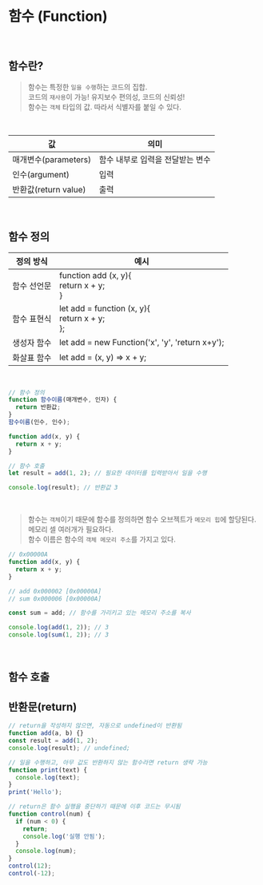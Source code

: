 # 함수 (Function)

<br/>

## 함수란?

> 함수는 특정한 `일을 수행`하는 코드의 집합.  
> 코드의 `재사용`이 가능! 유지보수 편의성, 코드의 신뢰성!  
> 함수는 `객체` 타입의 값. 따라서 식별자를 붙일 수 있다.

<br/>

| 값                   | 의미                             |
| -------------------- | -------------------------------- |
| 매개변수(parameters) | 함수 내부로 입력을 전달받는 변수 |
| 인수(argument)       | 입력                             |
| 반환값(return value) | 출력                             |

<br/>

## 함수 정의

| 정의 방식   | 예시                                                 |
| ----------- | ---------------------------------------------------- |
| 함수 선언문 | function add (x, y){<br/> return x + y;<br/>}        |
| 함수 표현식 | let add = function (x, y){<br/> return x + y;<br/>}; |
| 생성자 함수 | let add = new Function('x', 'y', 'return x+y');      |
| 화살표 함수 | let add = (x, y) => x + y;                           |

<br/>

```javascript
// 함수 정의
function 함수이름(매개변수, 인자) {
  return 반환값;
}
함수이름(인수, 인수);

function add(x, y) {
  return x + y;
}

// 함수 호출
let result = add(1, 2); // 필요한 데이터를 입력받아서 일을 수행

console.log(result); // 반환값 3
```

<br/>

> 함수는 `객체`이기 때문에 함수를 정의하면 함수 오브젝트가 `메모리 힙`에 할당된다. 메모리 셀 여러개가 필요하다.  
> 함수 이름은 함수의 `객체 메모리 주소`를 가지고 있다.

```javascript
// 0x00000A
function add(x, y) {
  return x + y;
}

// add 0x000002 [0x00000A]
// sum 0x000006 [0x00000A]

const sum = add; // 함수를 가리키고 있는 메모리 주소를 복사

console.log(add(1, 2)); // 3
console.log(sum(1, 2)); // 3
```

<br/>

## 함수 호출

## 반환문(return)

```javascript
// return을 작성하지 않으면, 자동으로 undefined이 반환됨
function add(a, b) {}
const result = add(1, 2);
console.log(result); // undefined;

// 일을 수행하고, 아무 값도 반환하지 않는 함수라면 return 생략 가능
function print(text) {
  console.log(text);
}
print('Hello');

// return은 함수 실행을 중단하기 때문에 이후 코드는 무시됨
function control(num) {
  if (num < 0) {
    return;
    console.log('실행 안됨');
  }
  console.log(num);
}
control(12);
control(-12);
```
